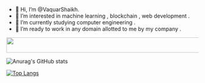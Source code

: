 - 👋 Hi, I’m @VaquarShaikh.
- 👀 I’m interested in machine learning , blockchain , web development .
- 🌱 I’m currently studying computer engineering .
- 💞️ I’m ready to work in any domain allotted to me by my company .

<img src="https://media.giphy.com/media/4UzW8S83pWoKs/giphy.gif" width="1300" height="40" />

![Anurag's GitHub stats](https://github-readme-stats.vercel.app/api?username=VaquarShaikh&show_icons=true&theme=radical)

[![Top Langs](https://github-readme-stats.vercel.app/api/top-langs/?username=VaquarShaikh&theme=tokyonight)](https://github.com/anuraghazra/github-readme-stats)
<!---
VaquarShaikh/VaquarShaikh is a ✨ special ✨ repository because its `README.md` (this file) appears on your GitHub profile.
You can click the Preview link to take a look at your changes.
--->
